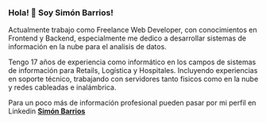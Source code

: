 ### Hola! 👋 Soy Simón Barrios! 

Actualmente trabajo como Freelance Web Developer, con conocimientos en Frontend y Backend, especialmente me dedico a desarrollar sistemas de información en la nube para el analisis de datos. 

Tengo 17 años de experiencia como informático en los campos de sistemas de información para Retails, Logística  y Hospitales. Incluyendo experiencias en soporte técnico, trabajando con servidores tanto fisicos como en la nube y redes cableadas e inalámbrica. 

Para un poco más de información profesional pueden pasar por mi perfil en Linkedin <a href="https://www.linkedin.com/in/simonbarrios/">**Simón Barrios**</a>

<!-- - 🔭 I’m currently working on Freelance
- 🌱 I’m currently learning Python
- 👯 I’m looking to collaborate on Projects Software
- 🤔 I’m looking for help with MongoDB
- 💬 Ask me about my favorites movies
- 📫 How to reach me: saimonweb
- 😄 Pronouns: saimon
- ⚡ Fun fact: 🤔 -->

